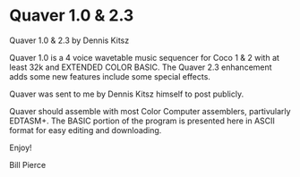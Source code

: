 # Quaver 1.0 & 2.3

Quaver 1.0 & 2.3 by Dennis Kitsz

Quaver 1.0 is a 4 voice wavetable music sequencer for Coco 1 & 2 with at least 32k and EXTENDED COLOR BASIC. The Quaver 2.3 enhancement adds some new features include some special effects.

Quaver was sent to me by Dennis Kitsz himself to post publicly.

Quaver should assemble with most Color Computer assemblers, partivularly EDTASM+. The BASIC portion of the program is presented here in ASCII format for easy editing and downloading.

Enjoy!

Bill Pierce
